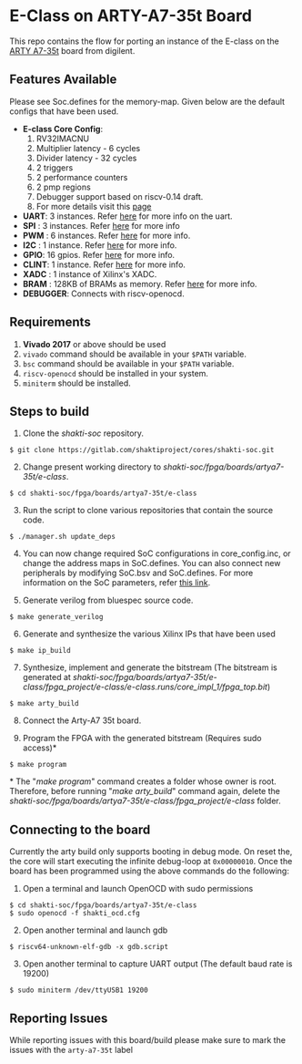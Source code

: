 # E-Class on ARTY-A7-35t Board

This repo contains the flow for porting an instance of the E-class on the [ARTY A7-35t](https://store.digilentinc.com/arty-a7-artix-7-fpga-development-board-for-makers-and-hobbyists/) board from digilent. 

## Features Available
Please see Soc.defines for the memory-map. Given below are the default configs that have been used.
* __E-class Core Config__:
    1. RV32IMACNU
    2. Multiplier latency - 6 cycles
    3. Divider latency - 32 cycles
    4. 2 triggers
    5. 2 performance counters
    6. 2 pmp regions
    7. Debugger support based on riscv-0.14 draft.
    8. For more details visit this [page](https://gitlab.com/shaktiproject/cores/e-class)
* __UART__: 3 instances. Refer [here](https://gitlab.com/shaktiproject/uncore/devices/blob/master/uart/uart_driver.c) for more info on the uart.
* __SPI__ : 3 instances. Refer [here](https://gitlab.com/shaktiproject/uncore/devices/blob/master/spi) for more info
* __PWM__ : 6 instances. Refer [here](https://gitlab.com/shaktiproject/uncore/devices/blob/master/pwm) for more info.
* __I2C__ : 1 instance. Refer [here](https://gitlab.com/shaktiproject/uncore/devices/blob/master/i2c) for more info.
* __GPIO__: 16 gpios. Refer [here](https://gitlab.com/shaktiproject/uncore/devices/blob/master/gpio) for more info.
* __CLINT__: 1 instance. Refer [here](https://gitlab.com/shaktiproject/uncore/devices/blob/master/clint/clint.defines) for more info.
* __XADC__ : 1 instance of Xilinx's XADC.
* __BRAM__ : 128KB of BRAMs as memory. Refer [here](https://gitlab.com/shaktiproject/uncore/devices/blob/master/bram) for more info.
* __DEBUGGER__: Connects with riscv-openocd.

## Requirements
1. __Vivado 2017__ or above should be used
2. `vivado` command should be available in your `$PATH` variable.
3. `bsc` command should be available in your `$PATH` variable.
4. `riscv-openocd` should be installed in your system.
5. `miniterm` should be installed.

## Steps to build

1. Clone the *shakti-soc* repository.
```
$ git clone https://gitlab.com/shaktiproject/cores/shakti-soc.git
```

2. Change present working directory to *shakti-soc/fpga/boards/artya7-35t/e-class*.
```
$ cd shakti-soc/fpga/boards/artya7-35t/e-class
```

3. Run the script to clone various repositories that contain the source code.
```
$ ./manager.sh update_deps
```

4. You can now change required SoC configurations in core_config.inc, or change the address maps in SoC.defines. You can also connect new peripherals by modifying SoC.bsv and SoC.defines. For more information on the SoC parameters, refer [this link](https://gitlab.com/shaktiproject/cores/e-class/blob/master/docs/configuring_core.md).

5. Generate verilog from bluespec source code.
```
$ make generate_verilog
```

6. Generate and synthesize the various Xilinx IPs that have been used
```
$ make ip_build
```

7. Synthesize, implement and generate the bitstream (The bitstream is generated at *shakti-soc/fpga/boards/artya7-35t/e-class/fpga_project/e-class/e-class.runs/core_impl_1/fpga_top.bit*)
```
$ make arty_build
```

8. Connect the Arty-A7 35t board.

9. Program the FPGA with the generated bitstream (Requires sudo access)*
```
$ make program
```
\* The "*make program*" command creates a folder whose owner is root. Therefore, before running "*make arty_build*" command again, delete the *shakti-soc/fpga/boards/artya7-35t/e-class/fpga_project/e-class* folder.

## Connecting to the board

Currently the arty build only supports booting in debug mode. On reset the, the core will start executing the infinite debug-loop at `0x00000010`. Once the board has been programmed using the above commands do the following:

1. Open a terminal and launch OpenOCD with sudo permissions
```
$ cd shakti-soc/fpga/boards/artya7-35t/e-class
$ sudo openocd -f shakti_ocd.cfg
```

2. Open another terminal and launch gdb
```
$ riscv64-unknown-elf-gdb -x gdb.script
```

3. Open another terminal to capture UART output (The default baud rate is 19200)
```
$ sudo miniterm /dev/ttyUSB1 19200
```

## Reporting Issues
While reporting issues with this board/build please make sure to mark the issues with the `arty-a7-35t` label
